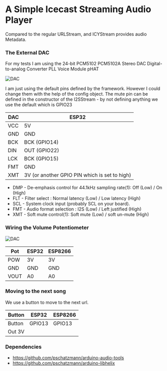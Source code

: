 # A Simple Icecast Streaming Audio Player

Compared to the regular URLStream, and ICYStream provides audio Metadata.

### The External DAC

For my tests I am using the 24-bit PCM5102 PCM5102A Stereo DAC Digital-to-analog Converter PLL Voice Module pHAT

![DAC](https://pschatzmann.github.io/Resources/img/dac.jpeg)

I am just using the default pins defined by the framework. However I could change them with the help of the config object. The mute pin can be defined in the constructor of the I2SStream - by not defining anything we use the default which is GPIO23

 
DAC  |	ESP32
-----|----------------
VCC  |	5V
GND  |	GND
BCK  |	BCK (GPIO14)
DIN  |	OUT (GPIO22)
LCK  |	BCK (GPIO15)
FMT  |	GND
XMT  |	3V (or another GPIO PIN which is set to high)

- DMP - De-emphasis control for 44.1kHz sampling rate(1): Off (Low) / On (High)
- FLT - Filter select : Normal latency (Low) / Low latency (High)
- SCL - System clock input (probably SCL on your board).
- FMT - Audio format selection : I2S (Low) / Left justified (High)
- XMT - Soft mute control(1): Soft mute (Low) / soft un-mute (High)


### Wiring the Volume Potentiometer

![DAC](https://www.pschatzmann.ch/wp-content/uploads/2021/10/Pot.jpg)

| Pot     |  ESP32   | ESP8266
| --------| ---------|---------
| POW     |  3V      | 3V
| GND     |  GND     | GND
| VOUT    |  A0      | A0

### Moving to the next song

We use a button to move to the next url. 

|  Button    |  ESP32   | ESP8266
|------------|----------|---------
|  Button    |  GPIO13  | GPIO13
|  Out 3V


### Dependencies

- https://github.com/pschatzmann/arduino-audio-tools
- https://github.com/pschatzmann/arduino-libhelix
